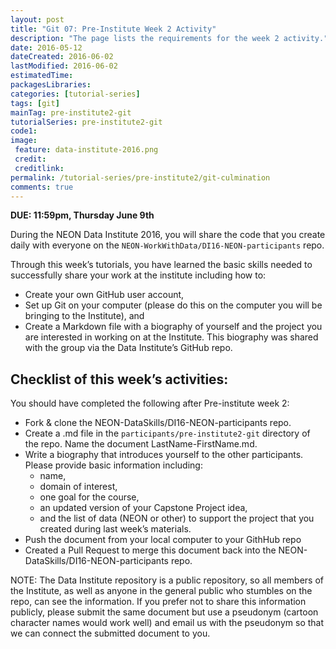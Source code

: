 ```yaml
---
layout: post
title: "Git 07: Pre-Institute Week 2 Activity"
description: "The page lists the requirements for the week 2 activity."
date: 2016-05-12
dateCreated: 2016-06-02
lastModified: 2016-06-02
estimatedTime:
packagesLibraries:
categories: [tutorial-series]
tags: [git]
mainTag: pre-institute2-git
tutorialSeries: pre-institute2-git
code1:
image:
 feature: data-institute-2016.png
 credit:
 creditlink:
permalink: /tutorial-series/pre-institute2/git-culmination
comments: true
---
```


**DUE: 11:59pm, Thursday June 9th**

During the NEON Data Institute 2016, you will share the code that you create daily
with everyone on the `NEON-WorkWithData/DI16-NEON-participants` repo.

Through this week’s tutorials, you have learned the basic skills needed to
successfully share your work at the institute including how to:

* Create your own GitHub user account,
* Set up Git on your computer (please do this on the
computer you will be bringing to the Institute), and
* Create a Markdown file with a biography of yourself and the project you are interested in working on at the
Institute. This biography was shared with the group via the Data Institute’s
GitHub repo.

## Checklist of this week’s activities:

You should have completed the following after Pre-institute week 2:

* Fork & clone the NEON-DataSkills/DI16-NEON-participants repo.
* Create a .md file in the `participants/pre-institute2-git` directory of the
repo. Name the document LastName-FirstName.md.
* Write a biography that introduces yourself to the other participants. Please
provide basic information including:
  + name,
  + domain of interest,
  + one goal for the course,
  + an updated version of your Capstone Project idea,
  + and the list of data (NEON or other) to support the project that you created
during last week’s materials.
* Push the document from your local computer to your GithHub repo
* Created a Pull Request to merge this document back into the
NEON-DataSkills/DI16-NEON-participants repo.

NOTE: The Data Institute repository is a public repository, so all members of
the Institute, as well as anyone in the general public who stumbles on the repo,
can see the information. If you prefer not to share this information publicly,
please submit the same document but use a pseudonym (cartoon character names
would work well) and email us with the pseudonym so that we can connect the
submitted document to you.
